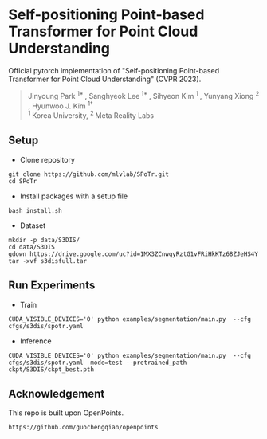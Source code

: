 # Self-positioning Point-based Transformer for Point Cloud Understanding

Official pytorch implementation of "Self-positioning Point-based Transformer for Point Cloud Understanding" (CVPR 2023).

> Jinyoung Park <sup> 1* </sup>, Sanghyeok Lee<sup> 1* </sup>, Sihyeon Kim <sup> 1 </sup>, Yunyang Xiong <sup> 2 </sup>, Hyunwoo J. Kim <sup> 1† </sup>  
> <sup> 1 </sup> Korea University, <sup> 2 </sup> Meta Reality Labs

## Setup
- Clone repository 
```
git clone https://github.com/mlvlab/SPoTr.git
cd SPoTr
```
- Install packages with a setup file
```
bash install.sh
```
- Dataset
```
mkdir -p data/S3DIS/
cd data/S3DIS
gdown https://drive.google.com/uc?id=1MX3ZCnwqyRztG1vFRiHkKTz68ZJeHS4Y
tar -xvf s3disfull.tar
```

## Run Experiments
- Train
```
CUDA_VISIBLE_DEVICES='0' python examples/segmentation/main.py  --cfg cfgs/s3dis/spotr.yaml
```
- Inference
```
CUDA_VISIBLE_DEVICES='0' python examples/segmentation/main.py  --cfg cfgs/s3dis/spotr.yaml  mode=test --pretrained_path ckpt/S3DIS/ckpt_best.pth
```


## Acknowledgement
This repo is built upon OpenPoints.
```
https://github.com/guochengqian/openpoints
```


